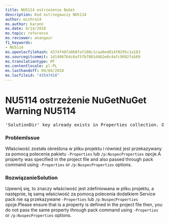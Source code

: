 ```yaml
---
title: NU5114 ostrzeżenie NuGet
description: Kod ostrzegawczy NU5114
author: mishra14
ms.author: karann
ms.date: 8/14/2018
ms.topic: reference
ms.reviewer: anangaur
f1_keywords:
- NU5114
ms.openlocfilehash: 4374f48fa968faf208c1caa0ed014f0295c1a183
ms.sourcegitcommit: 1d1406764c6af5fb7801d462e0c4afc9092fa569
ms.translationtype: MT
ms.contentlocale: pl-PL
ms.lasthandoff: 09/04/2018
ms.locfileid: "43547418"
---
```

# <a name="nuget-warning-nu5114"></a><span data-ttu-id="e9d9c-103">NU5114 ostrzeżenie NuGet</span><span class="sxs-lookup"><span data-stu-id="e9d9c-103">NuGet Warning NU5114</span></span>
<pre>'SolutionDir' key already exists in Properties collection. Overriding value.</pre>

### <a name="issue"></a><span data-ttu-id="e9d9c-104">Problem</span><span class="sxs-lookup"><span data-stu-id="e9d9c-104">Issue</span></span>

<span data-ttu-id="e9d9c-105">Właściwość została określona w pliku projektu i również jest przekazywany za pomocą polecenia pakietu `-Properties` lub `/p:NuspecProperties` opcje.</span><span class="sxs-lookup"><span data-stu-id="e9d9c-105">A property was specified in the project file and also passed through pack command using `-Properties` or `/p:NuspecProperties` options.</span></span> 


### <a name="solution"></a><span data-ttu-id="e9d9c-106">Rozwiązanie</span><span class="sxs-lookup"><span data-stu-id="e9d9c-106">Solution</span></span>

<span data-ttu-id="e9d9c-107">Upewnij się, to znaczy właściwość jest zdefiniowana w pliku projektu, a następnie, tę samą właściwość za pomocą polecenia dodatkiem Service pack nie są przekazywane `-Properties` lub `/p:NuspecProperties` opcje.</span><span class="sxs-lookup"><span data-stu-id="e9d9c-107">Please ensure that is a property is defined in the project file then, you do not pass the same property through pack command using `-Properties` or `/p:NuspecProperties` options.</span></span> 

